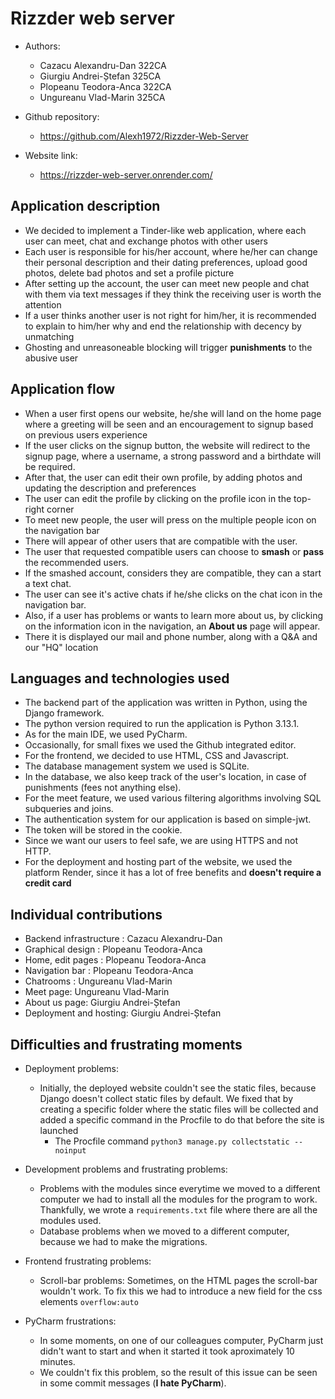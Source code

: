 # Rizzder web server #

* Authors:
  * Cazacu Alexandru-Dan 322CA
  * Giurgiu Andrei-Ștefan 325CA
  * Plopeanu Teodora-Anca 322CA
  * Ungureanu Vlad-Marin 325CA

* Github repository:
  * <https://github.com/Alexh1972/Rizzder-Web-Server>

* Website link:
  * <https://rizzder-web-server.onrender.com/>

## Application description ##

* We decided to implement a Tinder-like web application, where each user can meet, chat and exchange photos with other users
* Each user is responsible for his/her account, where he/her can change their personal description and their dating preferences, upload good photos, delete bad photos and set a profile picture
* After setting up the account, the user can meet new people and chat with them via text messages if they think the receiving user is worth the attention
* If a user thinks another user is not right for him/her, it is recommended to explain to him/her why and end the relationship with decency by unmatching
* Ghosting and unreasoneable blocking will trigger <b>punishments</b> to the abusive user

## Application flow ##

* When a user first opens our website, he/she will land on the home page where a greeting will be seen and an encouragement to signup based on previous users experience
* If the user clicks on the signup button, the website will redirect to the signup page, where a username, a strong password and a birthdate will be required.
* After that, the user can edit their own profile, by adding photos and updating the description and preferences
* The user can edit the profile by clicking on the profile icon in the top-right corner
* To meet new people, the user will press on the multiple people icon on the navigation bar
* There will appear of other users that are compatible with the user.
* The user that requested compatible users can choose to <b>smash</b> or <b>pass</b> the recommended users.
* If the smashed account, considers they are compatible, they can a start a text chat.
* The user can see it's active chats if he/she clicks on the chat icon in the navigation bar.
* Also, if a user has problems or wants to learn more about us, by clicking on the information icon in the navigation, an <b>About us</b> page will appear.
* There it is displayed our mail and phone number, along with a Q&A and our "HQ" location

## Languages and technologies used ##

* The backend part of the application was written in Python, using the Django framework.
* The python version required to run the application is Python 3.13.1.
* As for the main IDE, we used PyCharm.
* Occasionally, for small fixes we used the Github integrated editor.
* For the frontend, we decided to use HTML, CSS and Javascript.
* The database management system we used is SQLite.
* In the database, we also keep track of the user's location, in case of punishments (fees not anything else).
* For the meet feature, we used various filtering algorithms involving SQL subqueries and joins.
* The authentication system for our application is based on simple-jwt.
* The token will be stored in the cookie.
* Since we want our users to feel safe, we are using HTTPS and not HTTP.
* For the deployment and hosting part of the website, we used the platform Render, since it has a lot of free benefits and <b>doesn't require a credit card</b>

## Individual contributions ##

* Backend infrastructure : Cazacu Alexandru-Dan
* Graphical design : Plopeanu Teodora-Anca
* Home, edit pages : Plopeanu Teodora-Anca
* Navigation bar : Plopeanu Teodora-Anca
* Chatrooms : Ungureanu Vlad-Marin
* Meet page: Ungureanu Vlad-Marin
* About us page: Giurgiu Andrei-Ștefan
* Deployment and hosting: Giurgiu Andrei-Ștefan

## Difficulties and frustrating moments ##

* Deployment problems: 
  * Initially, the deployed website couldn't see the static files, because Django doesn't collect static files by default. We fixed that by creating a specific folder where the static files will be collected and added a specific command in the Procfile to do that before the site is launched
    * The Procfile command `python3 manage.py collectstatic --noinput`

* Development problems and frustrating problems: 
  * Problems with the modules since everytime we moved to a different computer we had to install all the modules for the program to work. Thankfully, we wrote a `requirements.txt` file where there are all the modules used.
  * Database problems when we moved to a different computer, because we had to make the migrations.

* Frontend frustrating problems:
  * Scroll-bar problems: Sometimes, on the HTML pages the scroll-bar wouldn't work. To fix this we had to introduce a new field for the css elements `overflow:auto`

* PyCharm frustrations:
   * In some moments, on one of our colleagues computer, PyCharm just didn't want to start and when it started it took aproximately 10 minutes.
   * We couldn't fix this problem, so the result of this issue can be seen in some commit messages (<b>I hate PyCharm</b>).
